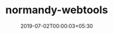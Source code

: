 ---
title: "normandy-webtools"
date: 2019-07-02T00:00:03+05:30
type: "organisations"
org_name: "Mozilla"
repo_desc: "A set of tools to help manage Normandy recipes"
repo_link: https://github.com/mozilla/normandy-webtools
---